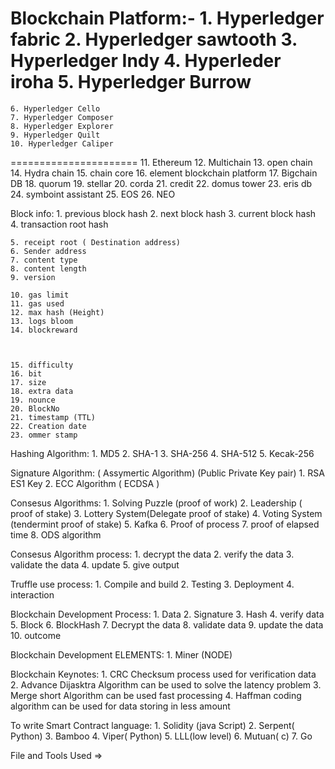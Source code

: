Blockchain Platform:-
    1. Hyperledger fabric
    2. Hyperledger sawtooth 
    3. Hyperledger Indy
    4. Hyperleder iroha
    5. Hyperledger Burrow
======================
    6. Hyperledger Cello
    7. Hyperledger Composer
    8. Hyperledger Explorer
    9. Hyperledger Quilt
    10. Hyperledger Caliper
======================
    11. Ethereum
    12. Multichain
    13. open chain
    14. Hydra chain
    15. chain core
    16. element blockchain platform
    17. Bigchain DB
    18. quorum
    19. stellar
    20. corda
    21. credit
    22. domus tower
    23. eris db
    24. symboint assistant
    25. EOS
    26. NEO
       


Block info:
    1. previous block hash
    2. next block hash
    3. current block hash
    4. transaction root hash

    5. receipt root ( Destination address)
    6. Sender address
    7. content type
    8. content length
    9. version

    10. gas limit
    11. gas used
    12. max hash (Height)
    13. logs bloom 
    14. blockreward



    15. difficulty
    16. bit
    17. size
    18. extra data
    19. nounce 
    20. BlockNo
    21. timestamp (TTL)
    22. Creation date
    23. ommer stamp




Hashing Algorithm:
    1. MD5
    2. SHA-1
    3. SHA-256
    4. SHA-512
    5. Kecak-256

Signature  Algorithm: ( Assymertic Algorithm) (Public Private Key pair)
    1. RSA ES1 Key
    2. ECC Algorithm ( ECDSA ) 

Consesus Algorithms:
    1. Solving Puzzle (proof of work)
    2. Leadership ( proof of stake)
    3. Lottery System(Delegate proof of stake)
    4. Voting System (tendermint proof of stake)
    5. Kafka
    6. Proof of process
    7. proof of elapsed time
    8. ODS algorithm



Consesus Algorithm process:
    1. decrypt the data
    2. verify the  data
    3. validate the data
    4. update 
    5. give output



Truffle use process:
    1. Compile and build
    2. Testing
    3. Deployment
    4. interaction



Blockchain Development Process:
    1. Data
    2. Signature
    3. Hash
    4. verify data
    5. Block
    6. BlockHash
    7. Decrypt the data
    8. validate data
    9. update the data
    10. outcome




Blockchain Development ELEMENTS:
    1. Miner (NODE)

Blockchain Keynotes:
    1. CRC Checksum process used for verification data
    2. Advance  Dijasktra Algorithm can be used to solve the  latency problem
    3. Merge short Algorithm can be used fast processing 
    4. Haffman coding algorithm can be used  for data storing in less amount
       
       
To write Smart Contract language:
    1. Solidity (java Script)
    2. Serpent( Python)
    3. Bamboo
    4. Viper( Python)
    5. LLL(low level)
    6. Mutuan( c)
    7. Go


File and Tools Used => 
